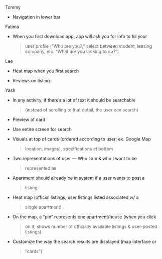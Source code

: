 Tommy

-   Navigation in lower bar

Fatima

-   When you first download app, app will ask you for info to fill your
    > user profile (“Who are you?,” select between student, leasing
    > company, etc. “What are you looking to do?”)

Lee

-   Heat map when you first search

-   Reviews on listing

Yash

-   In any activity, if there’s a lot of text it should be searchable
    > (instead of scrolling to that detail, the user can search)

-   Preview of card

-   Use entire screen for search

-   Visuals at top of cards (ordered according to user; ex. Google Map
    > location, images), specifications at bottom

-   Two representations of user — Who I am & who I want to be
    > represented as

-   Apartment should already be in system if a user wants to post a
    > listing

-   Heat map (official listings, user listings listed associated w/ a
    > single apartment)

-   On the map, a “pin” represents one apartment/house (when you click
    > on it, shows number of officially available listings & user-posted
    > listings)

-   Customize the way the search results are displayed (map interface or
    > “cards”)
